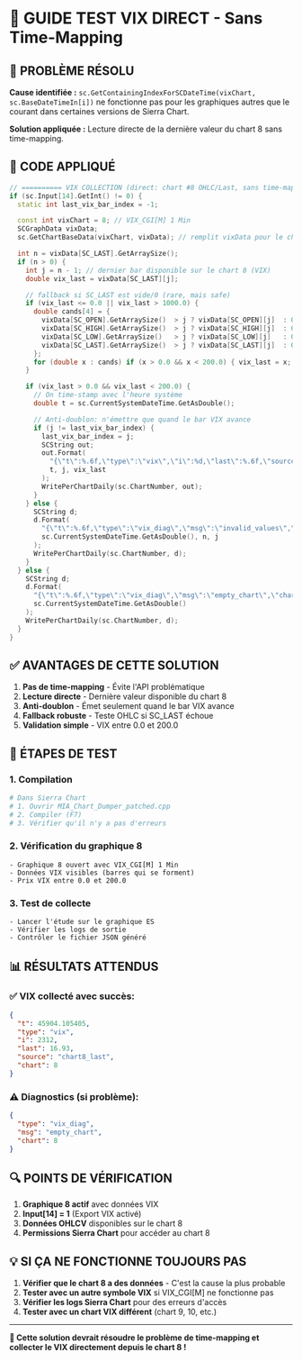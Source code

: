 # 🚀 GUIDE TEST VIX DIRECT - Sans Time-Mapping

## 🎯 **PROBLÈME RÉSOLU**

**Cause identifiée :** `sc.GetContainingIndexForSCDateTime(vixChart, sc.BaseDateTimeIn[i])` ne fonctionne pas pour les graphiques autres que le courant dans certaines versions de Sierra Chart.

**Solution appliquée :** Lecture directe de la dernière valeur du chart 8 sans time-mapping.

## 🔧 **CODE APPLIQUÉ**

```cpp
// ========== VIX COLLECTION (direct: chart #8 OHLC/Last, sans time-mapping) ==========
if (sc.Input[14].GetInt() != 0) {
  static int last_vix_bar_index = -1;

  const int vixChart = 8; // VIX_CGI[M] 1 Min
  SCGraphData vixData;
  sc.GetChartBaseData(vixChart, vixData); // remplit vixData pour le chart 8

  int n = vixData[SC_LAST].GetArraySize();
  if (n > 0) {
    int j = n - 1; // dernier bar disponible sur le chart 8 (VIX)
    double vix_last = vixData[SC_LAST][j];

    // fallback si SC_LAST est vide/0 (rare, mais safe)
    if (vix_last <= 0.0 || vix_last > 1000.0) {
      double cands[4] = {
        vixData[SC_OPEN].GetArraySize()  > j ? vixData[SC_OPEN][j]  : 0.0,
        vixData[SC_HIGH].GetArraySize()  > j ? vixData[SC_HIGH][j]  : 0.0,
        vixData[SC_LOW].GetArraySize()   > j ? vixData[SC_LOW][j]   : 0.0,
        vixData[SC_LAST].GetArraySize()  > j ? vixData[SC_LAST][j]  : 0.0
      };
      for (double x : cands) if (x > 0.0 && x < 200.0) { vix_last = x; break; }
    }

    if (vix_last > 0.0 && vix_last < 200.0) {
      // On time-stamp avec l'heure système
      double t = sc.CurrentSystemDateTime.GetAsDouble();

      // Anti-doublon: n'émettre que quand le bar VIX avance
      if (j != last_vix_bar_index) {
        last_vix_bar_index = j;
        SCString out;
        out.Format(
          "{\"t\":%.6f,\"type\":\"vix\",\"i\":%d,\"last\":%.6f,\"source\":\"chart8_last\",\"chart\":8}",
          t, j, vix_last
        );
        WritePerChartDaily(sc.ChartNumber, out);
      }
    } else {
      SCString d;
      d.Format(
        "{\"t\":%.6f,\"type\":\"vix_diag\",\"msg\":\"invalid_values\",\"chart\":8,\"n\":%d,\"j\":%d}",
        sc.CurrentSystemDateTime.GetAsDouble(), n, j
      );
      WritePerChartDaily(sc.ChartNumber, d);
    }
  } else {
    SCString d;
    d.Format(
      "{\"t\":%.6f,\"type\":\"vix_diag\",\"msg\":\"empty_chart\",\"chart\":8}",
      sc.CurrentSystemDateTime.GetAsDouble()
    );
    WritePerChartDaily(sc.ChartNumber, d);
  }
}
```

## ✅ **AVANTAGES DE CETTE SOLUTION**

1. **Pas de time-mapping** - Évite l'API problématique
2. **Lecture directe** - Dernière valeur disponible du chart 8
3. **Anti-doublon** - Émet seulement quand le bar VIX avance
4. **Fallback robuste** - Teste OHLC si SC_LAST échoue
5. **Validation simple** - VIX entre 0.0 et 200.0

## 🚀 **ÉTAPES DE TEST**

### **1. Compilation**
```bash
# Dans Sierra Chart
# 1. Ouvrir MIA_Chart_Dumper_patched.cpp
# 2. Compiler (F7)
# 3. Vérifier qu'il n'y a pas d'erreurs
```

### **2. Vérification du graphique 8**
```
- Graphique 8 ouvert avec VIX_CGI[M] 1 Min
- Données VIX visibles (barres qui se forment)
- Prix VIX entre 0.0 et 200.0
```

### **3. Test de collecte**
```
- Lancer l'étude sur le graphique ES
- Vérifier les logs de sortie
- Contrôler le fichier JSON généré
```

## 📊 **RÉSULTATS ATTENDUS**

### **✅ VIX collecté avec succès:**
```json
{
  "t": 45904.105405,
  "type": "vix",
  "i": 2312,
  "last": 16.93,
  "source": "chart8_last",
  "chart": 8
}
```

### **⚠️ Diagnostics (si problème):**
```json
{
  "type": "vix_diag",
  "msg": "empty_chart",
  "chart": 8
}
```

## 🔍 **POINTS DE VÉRIFICATION**

1. **Graphique 8 actif** avec données VIX
2. **Input[14] = 1** (Export VIX activé)
3. **Données OHLCV** disponibles sur le chart 8
4. **Permissions Sierra Chart** pour accéder au chart 8

## 💡 **SI ÇA NE FONCTIONNE TOUJOURS PAS**

1. **Vérifier que le chart 8 a des données** - C'est la cause la plus probable
2. **Tester avec un autre symbole VIX** si VIX_CGI[M] ne fonctionne pas
3. **Vérifier les logs Sierra Chart** pour des erreurs d'accès
4. **Tester avec un chart VIX différent** (chart 9, 10, etc.)

---

**🎯 Cette solution devrait résoudre le problème de time-mapping et collecter le VIX directement depuis le chart 8 !**







